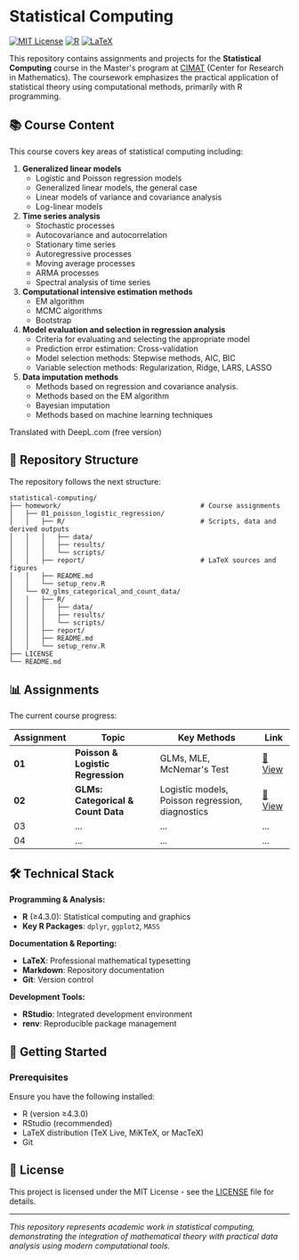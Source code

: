 # Statistical Computing 

[![MIT License](https://img.shields.io/badge/License-MIT-blue.svg)](LICENSE)
[![R](https://img.shields.io/badge/R-276DC3?logo=r&logoColor=white)](https://www.r-project.org/)
[![LaTeX](https://img.shields.io/badge/LaTeX-008080?logo=latex&logoColor=white)](https://www.latex-project.org/)

This repository contains assignments and projects for the **Statistical Computing** course in the Master's program at [CIMAT](https://www.cimat.mx/) (Center for Research in Mathematics). The coursework emphasizes the practical application of statistical theory using computational methods, primarily with R programming.

## 📚 Course Content

This course covers key areas of statistical computing including:

1. **Generalized linear models**
    - Logistic and Poisson regression models
    - Generalized linear models, the general case
    - Linear models of variance and covariance analysis
    - Log-linear models
2. **Time series analysis**
    - Stochastic processes
	- Autocovariance and autocorrelation 
    - Stationary time series
    - Autoregressive processes
    - Moving average processes
    - ARMA processes
    - Spectral analysis of time series
3. **Computational intensive estimation methods** 
     - EM algorithm
	 - MCMC algorithms 
     - Bootstrap 
4. **Model evaluation and selection in regression analysis**
     - Criteria for evaluating and selecting the appropriate model
     - Prediction error estimation: Cross-validation
     - Model selection methods: Stepwise methods, AIC, BIC
	 - Variable selection methods: Regularization, Ridge,
       LARS, LASSO
5. **Data imputation methods**
    - Methods based on regression and covariance analysis.
    - Methods based on the EM algorithm
    - Bayesian imputation
    - Methods based on machine learning techniques

Translated with DeepL.com (free version)

## 📁 Repository Structure

The repository follows the next structure:

```
statistical-computing/
├── homework/                                   # Course assignments
│   ├── 01_poisson_logistic_regression/
│   │   ├── R/                                  # Scripts, data and derived outputs
│   │   │   ├── data/
│   │   │   ├── results/
│   │   │   └── scripts/
│   │   ├── report/                             # LaTeX sources and figures
│   │   ├── README.md                           
│   │   └── setup_renv.R                        
│   └── 02_glms_categorical_and_count_data/
│   │   ├── R/
│   │   │   ├── data/
│   │   │   ├── results/
│   │   │   └── scripts/
│   │   ├── report/
│   │   ├── README.md                           
│   │   └── setup_renv.R                       
├── LICENSE
└── README.md
```

## 📊 Assignments

The current course progress:

| Assignment | Topic | Key Methods | Link |
|------------|-------|-------------|------|
| **01** | **Poisson & Logistic Regression** | GLMs, MLE, McNemar's Test | [📂 View](./homework/01_poisson_logistic_regression/) |
| **02** | **GLMs: Categorical & Count Data** | Logistic models, Poisson regression, diagnostics | [📂 View](./homework/02_glms_categorical_and_count_data/) |
| 03 | ... | ... | ... |
| 04 | ... | ... | ... |

## 🛠 Technical Stack

**Programming & Analysis:**
- **R** (≥4.3.0): Statistical computing and graphics
- **Key R Packages**: `dplyr`, `ggplot2`, `MASS`

**Documentation & Reporting:**
- **LaTeX**: Professional mathematical typesetting
- **Markdown**: Repository documentation
- **Git**: Version control

**Development Tools:**
- **RStudio**: Integrated development environment
- **renv**: Reproducible package management

## 🚀 Getting Started

### Prerequisites

Ensure you have the following installed:
- R (version ≥4.3.0)
- RStudio (recommended)
- LaTeX distribution (TeX Live, MiKTeX, or MacTeX)
- Git

## 📄 License

This project is licensed under the MIT License - see the [LICENSE](LICENSE) file for details.

---

*This repository represents academic work in statistical computing, demonstrating the integration of mathematical theory with practical data analysis using modern computational tools.*

